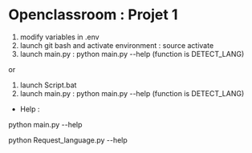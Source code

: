 # Openclassroom : Projet 1

1) modify variables in .env
2) launch git bash and activate environment : source activate
3) launch main.py : python main.py --help (function is DETECT_LANG)

or 

1) launch Script.bat
2) launch main.py : python main.py --help  (function is DETECT_LANG)

- Help : 

python main.py --help

python Request_language.py --help
